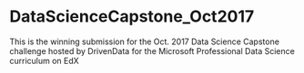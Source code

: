 # DataScienceCapstone_Oct2017
This is the winning submission for the Oct. 2017 Data Science Capstone challenge hosted by DrivenData for the Microsoft Professional Data Science curriculum on EdX
